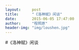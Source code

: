 ```yaml
---
layout:     post
title:      "《洛神赋》闲谈"
date:       2015-06-05 17:47:00
author:     "程照原"
header-img: "img/loushen.jpg"
---
```

#《洛神赋》闲谈
　　
